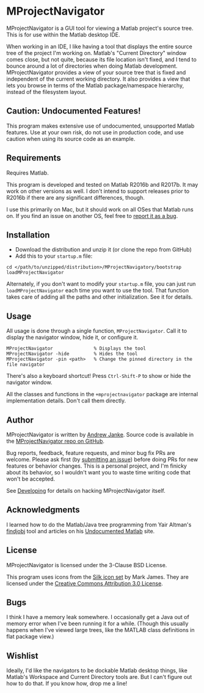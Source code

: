 MProjectNavigator
=====================

MProjectNavigator is a GUI tool for viewing a Matlab project's source tree. This is for use within the Matlab desktop IDE.

When working in an IDE, I like having a tool that displays the entire source tree of the project I'm working on. Matlab's "Current Directory" window comes close, but not quite, because its file location isn't fixed, and I tend to bounce around a lot of directories when doing Matlab development. MProjectNavigator provides a view of your source tree that is fixed and independent of the current working directory. It also provides a view that lets you browse in terms of the Matlab package/namespace hierarchy, instead of the filesystem layout.

## Caution: Undocumented Features!

This program makes extensive use of undocumented, unsupported Matlab features. Use at your own risk, do not use in production code, and use caution when using its source code as an example.

## Requirements

Requires Matlab.

This program is developed and tested on Matlab R2016b and R2017b. It may work on other versions as well. I don't intend to support releases prior to R2016b if there are any significant differences, though.

I use this primarily on Mac, but it should work on all OSes that Matlab runs on. If you find an issue on another OS, feel free to [report it as a bug](https://github.com/apjanke/MProjectNavigator/issues).

## Installation

* Download the distribution and unzip it (or clone the repo from GitHub)
* Add this to your `startup.m` file:
```
cd </path/to/unzipped/distribution>/MProjectNavigatory/bootstrap
loadMProjectNavigator
```

Alternately, if you don't want to modify your `startup.m` file, you can just run `loadMProjectNavigator` each time you want to use the tool. That function takes care of adding all the paths and other initialization. See it for details.

## Usage

All usage is done through a single function, `MProjectNavigator`. Call it to display the navigator window, hide it, or configure it.

```
MProjectNavigator               % Displays the tool
MProjectNavigator -hide         % Hides the tool
MProjectNavigator -pin <path>   % Change the pinned directory in the file navigator
```

There's also a keyboard shortcut! Press `Ctrl-Shift-P` to show or hide the navigator window.

All the classes and functions in the `+mprojectnavigator` package are internal implementation details. Don't call them directly.

## Author

MProjectNavigator is written by <a href="https://apjanke.net">Andrew Janke</a>. Source code is available in the <a href="https://github.com/apjanke/MProjectNavigator">MProjectNavigator repo on GitHub</a>.

Bug reports, feedback, feature requests, and minor bug fix PRs are welcome. Please ask first (by [submitting an issue](https://github.com/apjanke/MProjectNavigator/issues)) before doing PRs for new features or behavior changes. This is a personal project, and I'm finicky about its behavior, so I wouldn't want you to waste time writing code that won't be accepted.

See [Developing](doc/Developing.md) for details on hacking MProjectNavigator itself.

## Acknowledgments

I learned how to do the Matlab/Java tree programming from Yair Altman's <a href="https://www.mathworks.com/matlabcentral/fileexchange/14317-findjobj-find-java-handles-of-matlab-graphic-objects">findjobj</a> tool and articles on his <a href="https://undocumentedmatlab.com/">Undocumented Matlab</a> site.

## License

MProjectNavigator is licensed under the 3-Clause BSD License.

This program uses icons from the <a href="http://www.famfamfam.com/lab/icons/silk/">Silk icon set</a> by Mark James. They are licensed under the <a href="https://creativecommons.org/licenses/by/3.0/">Creative Commons Attribution 3.0 License</a>.

## Bugs

I think I have a memory leak somewhere. I occasionally get a Java out of memory error when I've been running it for a while. (Though this usually happens when I've viewed large trees, like the MATLAB class definitions in flat package view.)

## Wishlist

Ideally, I'd like the navigators to be dockable Matlab desktop things, like Matlab's Workspace and Current Directory tools are. But I can't figure out how to do that. If you know how, drop me a line!
